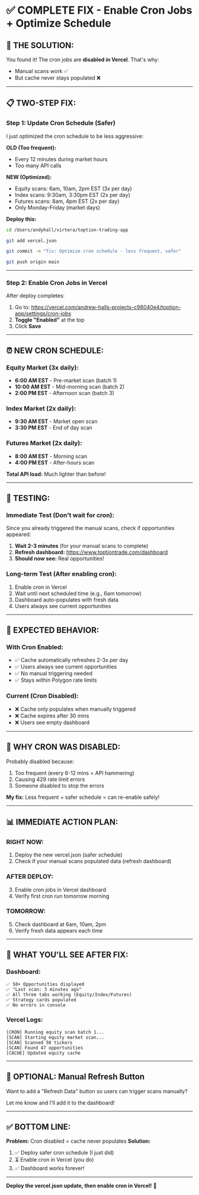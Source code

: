 # ✅ COMPLETE FIX - Enable Cron Jobs + Optimize Schedule

## 🎯 **THE SOLUTION:**

You found it! The cron jobs are **disabled in Vercel**. That's why:
- Manual scans work ✅
- But cache never stays populated ❌

---

## 📋 **TWO-STEP FIX:**

### **Step 1: Update Cron Schedule (Safer)**

I just optimized the cron schedule to be less aggressive:

**OLD (Too frequent):**
- Every 12 minutes during market hours
- Too many API calls

**NEW (Optimized):**
- Equity scans: 6am, 10am, 2pm EST (3x per day)
- Index scans: 9:30am, 3:30pm EST (2x per day)
- Futures scans: 8am, 4pm EST (2x per day)
- Only Monday-Friday (market days)

**Deploy this:**
```bash
cd /Users/andyhall/virtera/toption-trading-app

git add vercel.json

git commit -m "fix: Optimize cron schedule - less frequent, safer"

git push origin main
```

---

### **Step 2: Enable Cron Jobs in Vercel**

After deploy completes:

1. Go to: https://vercel.com/andrew-halls-projects-c98040e4/toption-app/settings/cron-jobs
2. **Toggle "Enabled"** at the top
3. Click **Save**

---

## ⏰ **NEW CRON SCHEDULE:**

### **Equity Market (3x daily):**
- **6:00 AM EST** - Pre-market scan (batch 1)
- **10:00 AM EST** - Mid-morning scan (batch 2)
- **2:00 PM EST** - Afternoon scan (batch 3)

### **Index Market (2x daily):**
- **9:30 AM EST** - Market open scan
- **3:30 PM EST** - End of day scan

### **Futures Market (2x daily):**
- **8:00 AM EST** - Morning scan
- **4:00 PM EST** - After-hours scan

**Total API load:** Much lighter than before!

---

## 🧪 **TESTING:**

### **Immediate Test (Don't wait for cron):**

Since you already triggered the manual scans, check if opportunities appeared:

1. **Wait 2-3 minutes** (for your manual scans to complete)
2. **Refresh dashboard:** https://www.toptiontrade.com/dashboard
3. **Should now see:** Real opportunities!

### **Long-term Test (After enabling cron):**

1. Enable cron in Vercel
2. Wait until next scheduled time (e.g., 6am tomorrow)
3. Dashboard auto-populates with fresh data
4. Users always see current opportunities

---

## 🎯 **EXPECTED BEHAVIOR:**

### **With Cron Enabled:**
- ✅ Cache automatically refreshes 2-3x per day
- ✅ Users always see current opportunities
- ✅ No manual triggering needed
- ✅ Stays within Polygon rate limits

### **Current (Cron Disabled):**
- ❌ Cache only populates when manually triggered
- ❌ Cache expires after 30 mins
- ❌ Users see empty dashboard

---

## 🚨 **WHY CRON WAS DISABLED:**

Probably disabled because:
1. Too frequent (every 6-12 mins = API hammering)
2. Causing 429 rate limit errors
3. Someone disabled to stop the errors

**My fix:** Less frequent + safer schedule = can re-enable safely!

---

## 📊 **IMMEDIATE ACTION PLAN:**

### **RIGHT NOW:**
1. Deploy the new vercel.json (safer schedule)
2. Check if your manual scans populated data (refresh dashboard)

### **AFTER DEPLOY:**
3. Enable cron jobs in Vercel dashboard
4. Verify first cron run tomorrow morning

### **TOMORROW:**
5. Check dashboard at 6am, 10am, 2pm
6. Verify fresh data appears each time

---

## 🎉 **WHAT YOU'LL SEE AFTER FIX:**

### **Dashboard:**
```
✅ 50+ Opportunities displayed
✅ "Last scan: 3 minutes ago"
✅ All three tabs working (Equity/Index/Futures)
✅ Strategy cards populated
✅ No errors in console
```

### **Vercel Logs:**
```
[CRON] Running equity scan batch 1...
[SCAN] Starting equity market scan...
[SCAN] Scanned 50 tickers
[SCAN] Found 47 opportunities
[CACHE] Updated equity cache
```

---

## 🔧 **OPTIONAL: Manual Refresh Button**

Want to add a "Refresh Data" button so users can trigger scans manually?

Let me know and I'll add it to the dashboard!

---

## ✅ **BOTTOM LINE:**

**Problem:** Cron disabled = cache never populates
**Solution:** 
1. ✅ Deploy safer cron schedule (I just did)
2. ⏳ Enable cron in Vercel (you do)
3. ✅ Dashboard works forever!

---

**Deploy the vercel.json update, then enable cron in Vercel!** 🚀

